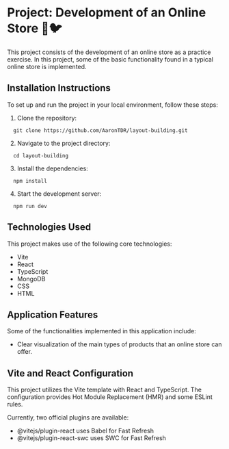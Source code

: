 # Project: Development of an Online Store 🛒🐦

This project consists of the development of an online store as a practice exercise. In this project, some of the basic functionality found in a typical online store is implemented.

## Installation Instructions

To set up and run the project in your local environment, follow these steps:

1. Clone the repository:

```http
  git clone https://github.com/AaronTDR/layout-building.git
```

2. Navigate to the project directory:

```http
  cd layout-building
```

3. Install the dependencies:

```http
  npm install

```

4. Start the development server:

```http
  npm run dev

```

## Technologies Used

This project makes use of the following core technologies:

- Vite
- React
- TypeScript
- MongoDB
- CSS
- HTML

## Application Features

Some of the functionalities implemented in this application include:

- Clear visualization of the main types of products that an online store can offer.

## Vite and React Configuration

This project utilizes the Vite template with React and TypeScript. The configuration provides Hot Module Replacement (HMR) and some ESLint rules.

Currently, two official plugins are available:

- @vitejs/plugin-react uses Babel for Fast Refresh
- @vitejs/plugin-react-swc uses SWC for Fast Refresh

